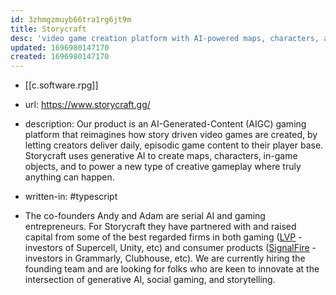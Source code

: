 ```yaml
---
id: 3zhmgzmuyb66tra1rg6jt9m
title: Storycraft
desc: 'video game creation platform with AI-powered maps, characters, and gameplay'
updated: 1696980147170
created: 1696980147170
---
```


- [[c.software.rpg]]
- url: https://www.storycraft.gg/
- description: Our product is an AI-Generated-Content (AIGC) gaming platform that reimagines how story driven video games are created, by letting creators deliver daily, episodic game content to their player base. Storycraft uses generative AI to create maps, characters, in-game objects, and to power a new type of creative gameplay where truly anything can happen.
- written-in: #typescript

- The co-founders Andy and Adam are serial AI and gaming entrepreneurs. For Storycraft they have partnered with and raised capital from some of the best regarded firms in both gaming ([LVP](https://www.google.com/url?q=https://londonvp.com/&sa=D&source=editors&ust=1682025499373691&usg=AOvVaw0jN7nle42ygQcASTea5zBg) - investors of Supercell, Unity, etc) and consumer products ([SignalFire](https://www.google.com/url?q=https://signalfire.com/&sa=D&source=editors&ust=1682025499374013&usg=AOvVaw1TAAs-Pz5OaGoB6lI3BJi5) - investors in Grammarly, Clubhouse, etc). We are currently hiring the founding team and are looking for folks who are keen to innovate at the intersection of generative AI, social gaming, and storytelling.